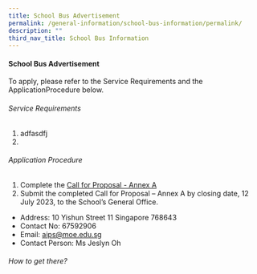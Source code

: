 ```yaml
---
title: School Bus Advertisement
permalink: /general-information/school-bus-information/permalink/
description: ""
third_nav_title: School Bus Information
---
```

#### School Bus Advertisement

To apply, please refer to the Service Requirements and the ApplicationProcedure below.

###### Service Requirements
1. adfasdfj
2. 



###### Application Procedure
1. Complete the [Call for Proposal - Annex A](/files/bus%20call%20for%20proposal%202023.pdf)
2. Submit the completed Call for Proposal – Annex A by closing date, 12 July 2023, to the School’s General Office.
* Address:  10 Yishun Street 11 Singapore 768643
* Contact No:  67592906
* Email: aips@moe.edu.sg
* Contact Person: Ms Jeslyn Oh


###### How to get there?

